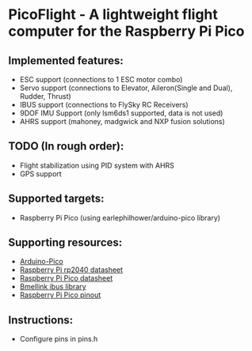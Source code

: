 # PicoFlight - A lightweight flight computer for the Raspberry Pi Pico

## Implemented features:
- ESC support (connections to 1 ESC motor combo)
- Servo support (connections to Elevator, Aileron(Single and Dual), Rudder, Thrust)
- IBUS support (connections to FlySky RC Receivers)
- 9DOF IMU Support (only lsm6ds1 supported, data is not used)
- AHRS support (mahoney, madgwick and NXP fusion solutions)

## TODO (In rough order):
- Flight stabilization using PID system with AHRS
- GPS support


## Supported targets:
- Raspberry Pi Pico (using earlephilhower/arduino-pico library)

## Supporting resources:
- [Arduino-Pico](https://github.com/earlephilhower/arduino-pico)
- [Raspberry Pi rp2040 datasheet](https://datasheets.raspberrypi.com/rp2040/rp2040-datasheet.pdf)
- [Raspberry Pi Pico datasheet](https://datasheets.raspberrypi.com/pico/pico-datasheet.pdf)
- [Bmellink ibus library](https://github.com/bmellink/IBusBM)
- [Raspberry Pi Pico pinout](https://i0.wp.com/peppe8o.com/wp-content/uploads/2021/05/raspberry-pi-pico-pinout-featured-image.jpg?w=1200&ssl=1)

## Instructions:
- Configure pins in pins.h